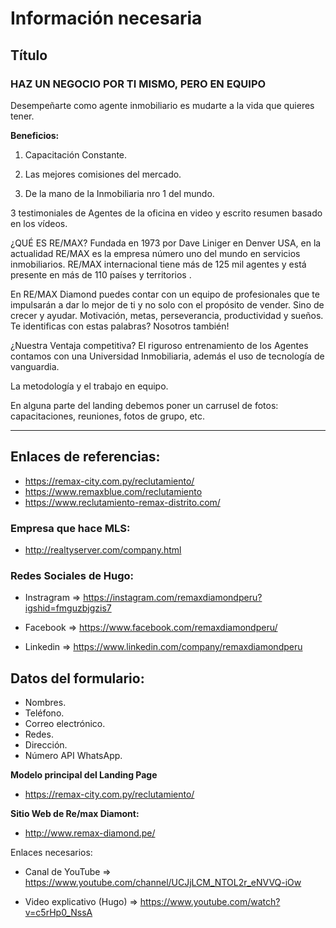 # Información necesaria

## Título

### HAZ UN NEGOCIO POR TI MISMO, PERO EN EQUIPO

Desempeñarte como agente inmobiliario es mudarte a la vida que quieres tener.

**Beneficios:**

1. Capacitación Constante.

2. Las mejores comisiones del mercado.

3. De la mano de la Inmobiliaria nro 1 del mundo.

3 testimoniales de Agentes de la oficina en video y escrito resumen basado en los vídeos.

¿QUÉ ES RE/MAX?
Fundada en 1973 por Dave Liniger en Denver USA, en la actualidad RE/MAX es la empresa número uno del mundo en servicios inmobiliarios. RE/MAX internacional tiene más de 125 mil agentes y está presente en más de 110 países y territorios .

En RE/MAX Diamond puedes contar con un equipo de profesionales que te impulsarán a dar lo mejor de ti y no solo con el propósito de vender. Sino de crecer y ayudar. Motivación, metas, perseverancia, productividad y sueños. Te identificas con estas palabras? Nosotros también!

¿Nuestra Ventaja competitiva?
El riguroso entrenamiento de los Agentes contamos con una Universidad Inmobiliaria, además el uso de tecnología de vanguardia.

La metodología y el trabajo en equipo.

En alguna parte del landing debemos poner un carrusel de fotos: capacitaciones, reuniones, fotos de grupo, etc.

---

## Enlaces de referencias:

* https://remax-city.com.py/reclutamiento/
* https://www.remaxblue.com/reclutamiento
* https://www.reclutamiento-remax-distrito.com/

### Empresa que hace MLS:

* http://realtyserver.com/company.html

### Redes Sociales de Hugo:

* Instragram => https://instagram.com/remaxdiamondperu?igshid=fmguzbjgzis7

* Facebook => https://www.facebook.com/remaxdiamondperu/

* Linkedin => https://www.linkedin.com/company/remaxdiamondperu

## Datos del formulario:

* Nombres.
* Teléfono.
* Correo electrónico.
* Redes.
* Dirección. 
* Número API WhatsApp.

**Modelo principal del Landing Page**

* https://remax-city.com.py/reclutamiento/

**Sitio Web de Re/max Diamont:**

* http://www.remax-diamond.pe/

Enlaces necesarios:

* Canal de YouTube => https://www.youtube.com/channel/UCJjLCM_NTOL2r_eNVVQ-iOw

+ Video explicativo (Hugo) => https://www.youtube.com/watch?v=c5rHp0_NssA
